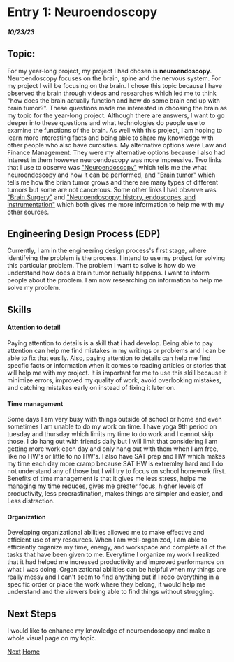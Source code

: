 # Entry 1: Neuroendoscopy
##### 10/23/23

## Topic: 
For my year-long project, my project I had chosen is **neuroendoscopy**. Neuroendoscopy focuses on the brain, spine and the nervous system. For my project I will be focusing on the brain. I chose this topic because I have observed the brain through videos and researches which led me to think "how does the brain actually function and how do some brain end up with brain tumor?". These questions made me interested in choosing the brain as my topic for the year-long project.  Although there are answers, I want to go deeper into these questions and what technologies do people use to examine the functions of the brain. As well with this project, I am hoping to learn more interesting facts and being able to share my knowledge with other people who also have curosities. My alternative options were Law and Finance Management. They were my alternative options because I also had interest in them however neuroendoscopy was more impressive. Two links that I use to observe was ["Neuroendoscopy"](https://www.moffitt.org/cancers/brain-cancer/treatment/surgery/neuroendoscopy/) which tells me the what neuroendoscopy and how it can be performed, and ["Brain tumor"](https://www.mayoclinic.org/diseases-conditions/brain-tumor/symptoms-causes/syc-20350084) which tells me how the brian tumor grows and there are many types of different tumors but some are not cancerous. Some other links I had observe was ["Brain Surgery"](https://my.clevelandclinic.org/health/treatments/16802-brain-surgery) and ["Neuroendoscopy: history, endoscopes, and instrumentation"](https://link.springer.com/article/10.1007/s00381-023-06090-0) which both gives me more information to help me with my other sources.

## Engineering Design Process (EDP)
Currently, I am in the engineering design process's first stage, where identifying the problem is the process. I intend to use my project for solving this particular problem. The problem I want to solve is how do we understand how does a brain tumor actually happens. I want to inform people about the problem. I am now researching on information to help me solve my problem.

## Skills 


#### Attention to detail
Paying attention to details is a skill that i had develop. Being able to pay attention can help me find mistakes in my writings or problems and I can be able to fix that easily. Also, paying attention to details can help me find specfic facts or information when it comes to reading articles or stories that will help me with my project. It is important for me to use this skill because it  minimize errors, improved my quality of work, avoid overlooking mistakes, and catching mistakes early on instead of fixing it later on.

#### Time management
Some days I am very busy with things outside of school or home and even sometimes I am unable to do my work on time. I have yoga 9th period on tuesday and thursday which limits my time to do work and I cannot skip those. I do hang out with friends daily but I will limit that considering I am getting more work each day and only hang out with them when I am free, like no HW's or little to no HW's. I also have SAT prep and HW which makes my time each day more cramp because SAT HW is extremley hard and I do not understand any of those but I will try to focus on school homework first. Benefits of time management is that it gives me less stress, helps me managing my time reduces, gives me greater focus, higher levels of productivity, less procrastination, makes things are simpler and easier, and Less distraction.

#### Organization
Developing organizational abilities allowed me to make effective and efficient use of my resources. When I am well-organized, I am able to efficiently organize my time, energy, and workspace and complete all of the tasks that have been given to me. Everytime I organize my work I realized that it had helped me increased productivity and improved performance on what I was doing. Organizational abilities can be helpful when my things are really messy and I can't seem to find anything but if I redo everything in a specific order or place the work where they belong, it would help me understand and the viewers being able to find things without struggling.

## Next Steps

I would like to enhance my knowledge of neuroendoscopy and make a whole visual page on my topic.



[Next](entry02.md)
[Home](../README.md)
